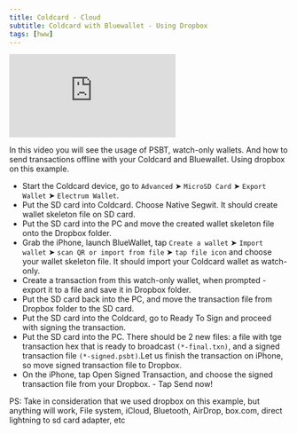 ```yaml
---
title: Coldcard - Cloud
subtitle: Coldcard with Bluewallet - Using Dropbox
tags: [hww]
---
```


  <div class="uk-container{{container}}">
      <div class="videoWrapper">
        <iframe src="https://www.youtube.com/embed/hF2MyDB0nno?autoplay=0&amp;showinfo=0&amp;rel=0&amp;modestbranding=1&amp;playsinline=1" frameborder="0" allowfullscreen uk-responsive uk-video="automute: true"></iframe>
      </div>
  </div>


In this video you will see the usage of PSBT, watch-only wallets. And how to send transactions offline with your Coldcard and Bluewallet. Using dropbox on this example.

- Start the Coldcard device, go to `Advanced` ➤ `MicroSD Card` ➤ `Export Wallet` ➤ `Electrum Wallet`. 
- Put the SD card into Coldcard. Choose Native Segwit. It should create wallet skeleton file on SD card.
- Put the SD card into the PC and move the created wallet skeleton file onto the Dropbox folder.
- Grab the iPhone, launch BlueWallet, tap `Create a wallet` ➤ `Import wallet` ➤ `scan QR or import from file` ➤ `tap file icon` and choose your wallet skeleton file. It should import your Coldcard wallet as watch-only.
- Create a transaction from this watch-only wallet, when prompted - export it to a file and save it in Dropbox folder.
- Put the SD card back into the PC, and move the transaction file from Dropbox folder to the SD card.
- Put the SD card into the Coldcard, go to Ready To Sign and proceed with signing the transaction.
- Put the SD card into the PC. There should be 2 new files: a file with tge transaction hex that is ready to broadcast `(*-final.txn)`, and a signed transaction file `(*-signed.psbt)`.Let us finish the transaction on iPhone, so move signed transaction file to Dropbox.
- On the iPhone, tap Open Signed Transaction, and choose the signed transaction file from your Dropbox. - Tap Send now!

PS: Take in consideration that we used dropbox on this example, but anything will work, File system, iCloud, Bluetooth, AirDrop, box.com, direct lightning to sd card adapter, etc